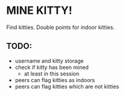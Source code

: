 MINE KITTY!
===========

Find kitties. Double points for indoor kitties.

TODO:
-----

- username and kitty storage
- check if kitty has been mined
  - at least in this session
- peers can flag kitties as indoors
- peers can flag kitties which are not kitties
